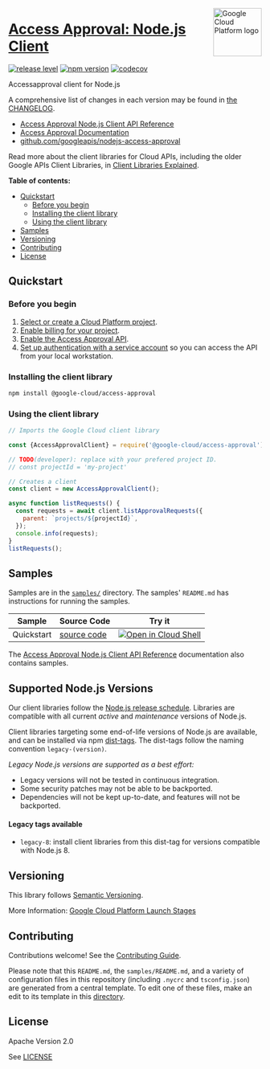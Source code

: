 [//]: # "This README.md file is auto-generated, all changes to this file will be lost."
[//]: # "To regenerate it, use `python -m synthtool`."
<img src="https://avatars2.githubusercontent.com/u/2810941?v=3&s=96" alt="Google Cloud Platform logo" title="Google Cloud Platform" align="right" height="96" width="96"/>

# [Access Approval: Node.js Client](https://github.com/googleapis/nodejs-access-approval)

[![release level](https://img.shields.io/badge/release%20level-general%20availability%20%28GA%29-brightgreen.svg?style=flat)](https://cloud.google.com/terms/launch-stages)
[![npm version](https://img.shields.io/npm/v/@google-cloud/access-approval.svg)](https://www.npmjs.org/package/@google-cloud/access-approval)
[![codecov](https://img.shields.io/codecov/c/github/googleapis/nodejs-access-approval/master.svg?style=flat)](https://codecov.io/gh/googleapis/nodejs-access-approval)




Accessapproval client for Node.js


A comprehensive list of changes in each version may be found in
[the CHANGELOG](https://github.com/googleapis/nodejs-access-approval/blob/master/CHANGELOG.md).

* [Access Approval Node.js Client API Reference][client-docs]
* [Access Approval Documentation][product-docs]
* [github.com/googleapis/nodejs-access-approval](https://github.com/googleapis/nodejs-access-approval)

Read more about the client libraries for Cloud APIs, including the older
Google APIs Client Libraries, in [Client Libraries Explained][explained].

[explained]: https://cloud.google.com/apis/docs/client-libraries-explained

**Table of contents:**


* [Quickstart](#quickstart)
  * [Before you begin](#before-you-begin)
  * [Installing the client library](#installing-the-client-library)
  * [Using the client library](#using-the-client-library)
* [Samples](#samples)
* [Versioning](#versioning)
* [Contributing](#contributing)
* [License](#license)

## Quickstart

### Before you begin

1.  [Select or create a Cloud Platform project][projects].
1.  [Enable billing for your project][billing].
1.  [Enable the Access Approval API][enable_api].
1.  [Set up authentication with a service account][auth] so you can access the
    API from your local workstation.

### Installing the client library

```bash
npm install @google-cloud/access-approval
```


### Using the client library

```javascript
// Imports the Google Cloud client library

const {AccessApprovalClient} = require('@google-cloud/access-approval');

// TODO(developer): replace with your prefered project ID.
// const projectId = 'my-project'

// Creates a client
const client = new AccessApprovalClient();

async function listRequests() {
  const requests = await client.listApprovalRequests({
    parent: `projects/${projectId}`,
  });
  console.info(requests);
}
listRequests();

```



## Samples

Samples are in the [`samples/`](https://github.com/googleapis/nodejs-access-approval/tree/master/samples) directory. The samples' `README.md`
has instructions for running the samples.

| Sample                      | Source Code                       | Try it |
| --------------------------- | --------------------------------- | ------ |
| Quickstart | [source code](https://github.com/googleapis/nodejs-access-approval/blob/master/samples/quickstart.js) | [![Open in Cloud Shell][shell_img]](https://console.cloud.google.com/cloudshell/open?git_repo=https://github.com/googleapis/nodejs-access-approval&page=editor&open_in_editor=samples/quickstart.js,samples/README.md) |



The [Access Approval Node.js Client API Reference][client-docs] documentation
also contains samples.

## Supported Node.js Versions

Our client libraries follow the [Node.js release schedule](https://nodejs.org/en/about/releases/).
Libraries are compatible with all current _active_ and _maintenance_ versions of
Node.js.

Client libraries targeting some end-of-life versions of Node.js are available, and
can be installed via npm [dist-tags](https://docs.npmjs.com/cli/dist-tag).
The dist-tags follow the naming convention `legacy-(version)`.

_Legacy Node.js versions are supported as a best effort:_

* Legacy versions will not be tested in continuous integration.
* Some security patches may not be able to be backported.
* Dependencies will not be kept up-to-date, and features will not be backported.

#### Legacy tags available

* `legacy-8`: install client libraries from this dist-tag for versions
  compatible with Node.js 8.

## Versioning

This library follows [Semantic Versioning](http://semver.org/).






More Information: [Google Cloud Platform Launch Stages][launch_stages]

[launch_stages]: https://cloud.google.com/terms/launch-stages

## Contributing

Contributions welcome! See the [Contributing Guide](https://github.com/googleapis/nodejs-access-approval/blob/master/CONTRIBUTING.md).

Please note that this `README.md`, the `samples/README.md`,
and a variety of configuration files in this repository (including `.nycrc` and `tsconfig.json`)
are generated from a central template. To edit one of these files, make an edit
to its template in this
[directory](https://github.com/googleapis/synthtool/tree/master/synthtool/gcp/templates/node_library).

## License

Apache Version 2.0

See [LICENSE](https://github.com/googleapis/nodejs-access-approval/blob/master/LICENSE)

[client-docs]: https://googleapis.dev/nodejs/accessapproval/latest/
[product-docs]: https://cloud.google.com/access-approval/
[shell_img]: https://gstatic.com/cloudssh/images/open-btn.png
[projects]: https://console.cloud.google.com/project
[billing]: https://support.google.com/cloud/answer/6293499#enable-billing
[enable_api]: https://console.cloud.google.com/flows/enableapi?apiid=accessapproval.googleapis.com
[auth]: https://cloud.google.com/docs/authentication/getting-started

